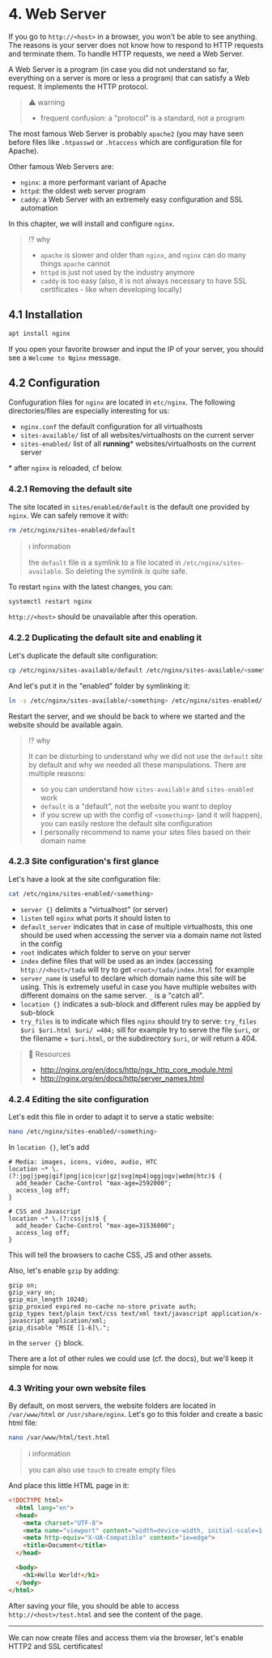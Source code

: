 # 4. Web Server

If you go to `http://<host>` in a browser, you won't be able to see anything. The reasons is your server does not know how to respond to HTTP requests and terminate them. To handle HTTP requests, we need a Web Server.

A Web Server is a program (in case you did not understand so far, everything on a server is more or less a program) that can satisfy a Web request. It implements the HTTP protocol.

> ⚠️ warning
>
> - frequent confusion: a "protocol" is a standard, not a program

The most famous Web Server is probably `apache2` (you may have seen before files like `.htpasswd` or `.htaccess` which are configuration file for Apache).

Other famous Web Servers are:

- `nginx`: a more performant variant of Apache
- `httpd`: the oldest web server program
- `caddy`: a Web Server with an extremely easy configuration and SSL automation

In this chapter, we will install and configure `nginx`.

> ⁉️ why
>
> - `apache` is slower and older than `nginx`, and `nginx` can do many things `apache` cannot
> - `httpd` is just not used by the industry anymore
> - `caddy` is too easy (also, it is not always necessary to have SSL certificates - like when developing locally)

## 4.1 Installation

```bash
apt install nginx
```

If you open your favorite browser and input the IP of your server, you should see a `Welcome to Nginx` message.

## 4.2 Configuration

Confuguration files for `nginx` are located in `etc/nginx`. The following directories/files are especially interesting for us:

- `nginx.conf` the default configuration for all virtualhosts
- `sites-available/` list of all websites/virtualhosts on the current server
- `sites-enabled/` list of all **running**\* websites/virtualhosts on the current server

\* after `nginx` is reloaded, cf below.

### 4.2.1 Removing the default site

The site located in `sites/enabled/default` is the default one provided by `nginx`. We can safely remove it with:

```bash
rm /etc/nginx/sites-enabled/default
```

> ℹ️ information
>
> the `default` file is a symlink to a file located in `/etc/nginx/sites-available`. So deleting the symlink is quite safe.

To restart `nginx` with the latest changes, you can:

```bash
systemctl restart nginx
```

`http://<host>` should be unavailable after this operation.

### 4.2.2 Duplicating the default site and enabling it

Let's duplicate the default site configuration:

```bash
cp /etc/nginx/sites-available/default /etc/nginx/sites-available/<something>
```

And let's put it in the "enabled" folder by symlinking it:

```bash
ln -s /etc/nginx/sites-available/<something> /etc/nginx/sites-enabled/
```

Restart the server, and we should be back to where we started and the website should be available again.

> ⁉️ why
>
> It can be disturbing to understand why we did not use the `default` site by default and why we needed all these manipulations. There are multiple reasons:
>
> - so you can understand how `sites-available` and `sites-enabled` work
> - `default` is a "default", not the website you want to deploy
> - if you screw up with the config of `<something>` (and it will happen), you can easily restore the default site configuration
> - I personally recommend to name your sites files based on their domain name

### 4.2.3 Site configuration's first glance

Let's have a look at the site configuration file:

```bash
cat /etc/nginx/sites-enabled/<something>
```

- `server {}` delimits a "virtualhost" (or server)
- `listen` tell `nginx` what ports it should listen to
- `default_server` indicates that in case of multiple virtualhosts, this one should be used when accessing the server via a domain name not listed in the config
- `root` indicates which folder to serve on your server
- `index` define files that will be used as an index (accessing `http://<host>/tada` will try to get `<root>/tada/index.html` for example
- `server_name` is useful to declare which domain name this site will be using. This is extremely useful in case you have multiple websites with different domains on the same server. `_` is a "catch all".
- `location {}` indicates a sub-block and different rules may be applied by sub-block
- `try_files` is to indicate which files `nginx` should try to serve: `try_files $uri $uri.html $uri/ =404;` sill for example try to serve the file `$uri`, or the filename + `$uri.html`, or the subdirectory `$uri`, or will return a 404.

> 📖 Resources
>  
> - http://nginx.org/en/docs/http/ngx_http_core_module.html
> - http://nginx.org/en/docs/http/server_names.html

### 4.2.4 Editing the site configuration

Let's edit this file in order to adapt it to serve a static website:

```bash
nano /etc/nginx/sites-enabled/<something>
```

In `location {}`, let's add

```
# Media: images, icons, video, audio, HTC
location ~* \.(?:jpg|jpeg|gif|png|ico|cur|gz|svg|mp4|ogg|ogv|webm|htc)$ {
  add_header Cache-Control "max-age=2592000";
  access_log off;
}

# CSS and Javascript
location ~* \.(?:css|js)$ {
  add_header Cache-Control "max-age=31536000";
  access_log off;
}
```

This will tell the browsers to cache CSS, JS and other assets.

Also, let's enable `gzip` by adding:

```
gzip on;
gzip_vary on;
gzip_min_length 10240;
gzip_proxied expired no-cache no-store private auth;
gzip_types text/plain text/css text/xml text/javascript application/x-javascript application/xml;
gzip_disable "MSIE [1-6]\.";
```

in the `server {}` block.

There are a lot of other rules we could use (cf. the docs), but we'll keep it simple for now.

### 4.3 Writing your own website files

By default, on most servers, the website folders are located in `/var/www/html` or `/usr/share/nginx`. Let's go to this folder and create a basic html file:

```bash
nano /var/www/html/test.html
```

> ℹ️ information
>
> you can also use `touch` to create empty files

And place this little HTML page in it:

```html
<!DOCTYPE html>
  <html lang="en">
  <head>
    <meta charset="UTF-8">
    <meta name="viewport" content="width=device-width, initial-scale=1.0">
    <meta http-equiv="X-UA-Compatible" content="ie=edge">
    <title>Document</title>
  </head>

  <body>
    <h1>Hello World!</h1>
  </body>
</html>
```

After saving your file, you should be able to access `http://<host>/test.html` and see the content of the page.

---

We can now create files and access them via the browser, let's enable HTTP2 and SSL certificates!
